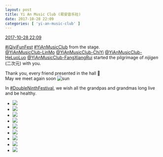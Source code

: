 ```yaml
---
layout: post
title: Yi An Music Club (易安音乐社)
date: 2017-10-28 22:09
categories: [ 'yi-an-music-club' ]
---
```


<div class="weibo-info">
  <a href="http://weibo.com/6094546964/FsvEaggYA">2017-10-28 22:09</a>
</div>

[#iQiyiFunFest](http://weibo.com/p/100808511b95108de572a0bfc6b0b5b31d7eb2) [#YiAnMusicClub](http://weibo.com/p/100808beae2e3e05b17b64f63ebedca39f19b2/super_index) from the stage.  
[@YiAnMusicClub-LinMo](http://weibo.com/u/6108312042) [@YiAnMusicClub-ChiYi](http://weibo.com/u/6117581836) [@YiAnMusicClub-HeLuoLuo](http://weibo.com/u/6117570574) [@YiAnMusicClub-FangXiangRui](http://weibo.com/u/6117583008) started the pilgrimage of *nijigen* (二次元) with you.

<!-- more -->

Thank you, every friend presented in the hall :metal:  
May we meet again soon ![sun](http://img.t.sinajs.cn/t4/appstyle/expression/ext/normal/e5/sun.gif)

In [#DoubleNinthFestival](http://weibo.com/p/100808edb940e327bb5ed7d082ceeb26a4473d), we wish all the grandpas and grandmas long live and be healthy.

<ul class="weibo-pic-list-3">
  <li class="weibo-pic">
    <a href="https://wx1.sinaimg.cn/mw690/006Es64Agy1fky8zzn94sj33vc2kwqv8.jpg"><img src="https://wx1.sinaimg.cn/thumb150/006Es64Agy1fky8zzn94sj33vc2kwqv8.jpg" /></a>
  </li>
  <li class="weibo-pic">
    <a href="https://wx1.sinaimg.cn/mw690/006Es64Agy1fky904kxozj32g039gb2f.jpg"><img src="https://wx1.sinaimg.cn/thumb150/006Es64Agy1fky904kxozj32g039gb2f.jpg" /></a>
  </li>
  <li class="weibo-pic">
    <a href="https://wx1.sinaimg.cn/mw690/006Es64Agy1fky90kflhej32kw3vchdz.jpg"><img src="https://wx1.sinaimg.cn/thumb150/006Es64Agy1fky90kflhej32kw3vchdz.jpg" /></a>
  </li>
  <li class="weibo-pic">
    <a href="https://wx3.sinaimg.cn/mw690/006Es64Agy1fky919rtu1j32kw3vcb2f.jpg"><img src="https://wx3.sinaimg.cn/thumb150/006Es64Agy1fky919rtu1j32kw3vcb2f.jpg" /></a>
  </li>
  <li class="weibo-pic">
    <a href="https://wx2.sinaimg.cn/mw690/006Es64Agy1fky90mpf2kj313k0qonao.jpg"><img src="https://wx2.sinaimg.cn/thumb150/006Es64Agy1fky90mpf2kj313k0qonao.jpg" /></a>
  </li>
  <li class="weibo-pic">
    <a href="https://wx4.sinaimg.cn/mw690/006Es64Agy1fky90q3dc4j33vc2kwqv8.jpg"><img src="https://wx4.sinaimg.cn/thumb150/006Es64Agy1fky90q3dc4j33vc2kwqv8.jpg" /></a>
  </li>
  <li class="weibo-pic">
    <a href="https://wx4.sinaimg.cn/mw690/006Es64Agy1fky90vyekyj32kw3vcx6t.jpg"><img src="https://wx4.sinaimg.cn/thumb150/006Es64Agy1fky90vyekyj32kw3vcx6t.jpg" /></a>
  </li>
  <li class="weibo-pic">
    <a href="https://wx1.sinaimg.cn/mw690/006Es64Agy1fky908oaggj33vc2kx4qs.jpg"><img src="https://wx1.sinaimg.cn/thumb150/006Es64Agy1fky908oaggj33vc2kx4qs.jpg" /></a>
  </li>
  <li class="weibo-pic">
    <a href="https://wx1.sinaimg.cn/mw690/006Es64Agy1fky8zvu7hoj31ic2gghdw.jpg"><img src="https://wx1.sinaimg.cn/thumb150/006Es64Agy1fky8zvu7hoj31ic2gghdw.jpg" /></a>
  </li>
</ul>
